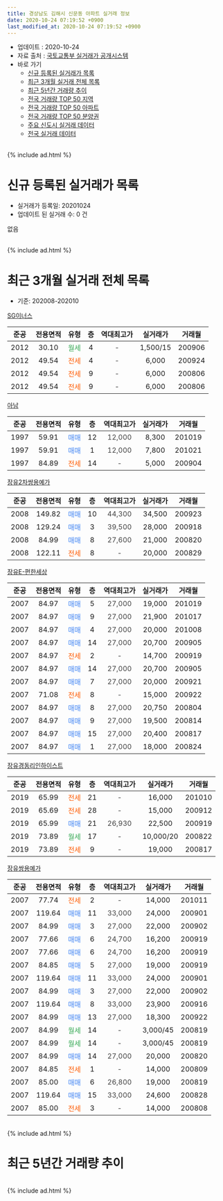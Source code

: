 ```yaml
---
title: 경상남도 김해시 신문동 아파트 실거래 정보
date: 2020-10-24 07:19:52 +0900
last_modified_at: 2020-10-24 07:19:52 +0900
---
```


* 업데이트 : 2020-10-24
* 자료 출처 : [국토교통부 실거래가 공개시스템](http://rt.molit.go.kr)
* 바로 가기
    * [신규 등록된 실거래가 목록](#신규-등록된-실거래가-목록)
    * [최근 3개월 실거래 전체 목록](#최근-3개월-실거래-전체-목록)
    * [최근 5년간 거래량 추이](#최근-5년간-거래량-추이)
    * [전국 거래량 TOP 50 지역](https://inasie.github.io/apt-trade-info/최근-3개월-전국에서-가장-거래가-많이-발생한-지역)
    * [전국 거래량 TOP 50 아파트](https://inasie.github.io/apt-trade-info/최근-3개월-전국에서-가장-거래가-많이-발생한-아파트)
    * [전국 거래량 TOP 50 분양권](https://inasie.github.io/apt-trade-info/최근-3개월-전국에서-가장-거래가-많이-발생한-분양권)
    * [주요 신도시 실거래 데이터](https://inasie.github.io/apt-trade-info/주요-신도시)
    * [전국 실거래 데이터](https://inasie.github.io/apt-trade-info/전국)
<br>
{% include ad.html %}
<br>

# 신규 등록된 실거래가 목록
* 실거래가 등록일: 20201024
* 업데이트 된 실거래 수: 0 건

없음

<br>
{% include ad.html %}
<br>

# 최근 3개월 실거래 전체 목록
* 기준: 202008-202010


[SG이너스](https://search.naver.com/search.naver?query=%EA%B2%BD%EC%83%81%EB%82%A8%EB%8F%84+%EA%B9%80%ED%95%B4%EC%8B%9C+%EC%8B%A0%EB%AC%B8%EB%8F%99+SG%EC%9D%B4%EB%84%88%EC%8A%A4)

|준공|전용면적|유형|층|역대최고가|실거래가|거래월|
|:---:|:---:|:---:|:---:|:---:|:---:|:---:|
|2012|30.10|<span style="color:#34a853">월세</span>|4|<span style="color:#444444">-</span>|1,500/15|200906|
|2012|49.54|<span style="color:#ff5a00">전세</span>|4|<span style="color:#444444">-</span>|6,000|200924|
|2012|49.54|<span style="color:#ff5a00">전세</span>|9|<span style="color:#444444">-</span>|6,000|200806|
|2012|49.54|<span style="color:#ff5a00">전세</span>|9|<span style="color:#444444">-</span>|6,000|200806|

[아남](https://search.naver.com/search.naver?query=%EA%B2%BD%EC%83%81%EB%82%A8%EB%8F%84+%EA%B9%80%ED%95%B4%EC%8B%9C+%EC%8B%A0%EB%AC%B8%EB%8F%99+%EC%95%84%EB%82%A8)

|준공|전용면적|유형|층|역대최고가|실거래가|거래월|
|:---:|:---:|:---:|:---:|:---:|:---:|:---:|
|1997|59.91|<span style="color:#4285f3">매매</span>|12|<span style="color:#444444">12,000</span>|8,300|201019|
|1997|59.91|<span style="color:#4285f3">매매</span>|1|<span style="color:#444444">12,000</span>|7,800|201021|
|1997|84.89|<span style="color:#ff5a00">전세</span>|14|<span style="color:#444444">-</span>|5,000|200904|

[장유2차쌍용예가](https://search.naver.com/search.naver?query=%EA%B2%BD%EC%83%81%EB%82%A8%EB%8F%84+%EA%B9%80%ED%95%B4%EC%8B%9C+%EC%8B%A0%EB%AC%B8%EB%8F%99+%EC%9E%A5%EC%9C%A02%EC%B0%A8%EC%8C%8D%EC%9A%A9%EC%98%88%EA%B0%80)

|준공|전용면적|유형|층|역대최고가|실거래가|거래월|
|:---:|:---:|:---:|:---:|:---:|:---:|:---:|
|2008|149.82|<span style="color:#4285f3">매매</span>|10|<span style="color:#444444">44,300</span>|34,500|200923|
|2008|129.24|<span style="color:#4285f3">매매</span>|3|<span style="color:#444444">39,500</span>|28,000|200918|
|2008|84.99|<span style="color:#4285f3">매매</span>|8|<span style="color:#444444">27,600</span>|21,000|200820|
|2008|122.11|<span style="color:#ff5a00">전세</span>|8|<span style="color:#444444">-</span>|20,000|200829|

[장유E-편한세상](https://search.naver.com/search.naver?query=%EA%B2%BD%EC%83%81%EB%82%A8%EB%8F%84+%EA%B9%80%ED%95%B4%EC%8B%9C+%EC%8B%A0%EB%AC%B8%EB%8F%99+%EC%9E%A5%EC%9C%A0E-%ED%8E%B8%ED%95%9C%EC%84%B8%EC%83%81)

|준공|전용면적|유형|층|역대최고가|실거래가|거래월|
|:---:|:---:|:---:|:---:|:---:|:---:|:---:|
|2007|84.97|<span style="color:#4285f3">매매</span>|5|<span style="color:#444444">27,000</span>|19,000|201019|
|2007|84.97|<span style="color:#4285f3">매매</span>|9|<span style="color:#444444">27,000</span>|21,900|201017|
|2007|84.97|<span style="color:#4285f3">매매</span>|4|<span style="color:#444444">27,000</span>|20,000|201008|
|2007|84.97|<span style="color:#4285f3">매매</span>|14|<span style="color:#444444">27,000</span>|20,700|200905|
|2007|84.97|<span style="color:#ff5a00">전세</span>|2|<span style="color:#444444">-</span>|14,700|200919|
|2007|84.97|<span style="color:#4285f3">매매</span>|14|<span style="color:#444444">27,000</span>|20,700|200905|
|2007|84.97|<span style="color:#4285f3">매매</span>|7|<span style="color:#444444">27,000</span>|20,000|200921|
|2007|71.08|<span style="color:#ff5a00">전세</span>|8|<span style="color:#444444">-</span>|15,000|200922|
|2007|84.97|<span style="color:#4285f3">매매</span>|8|<span style="color:#444444">27,000</span>|20,750|200804|
|2007|84.97|<span style="color:#4285f3">매매</span>|9|<span style="color:#444444">27,000</span>|19,500|200814|
|2007|84.97|<span style="color:#4285f3">매매</span>|15|<span style="color:#444444">27,000</span>|20,400|200817|
|2007|84.97|<span style="color:#4285f3">매매</span>|1|<span style="color:#444444">27,000</span>|18,000|200824|

[장유경동리인하이스트](https://search.naver.com/search.naver?query=%EA%B2%BD%EC%83%81%EB%82%A8%EB%8F%84+%EA%B9%80%ED%95%B4%EC%8B%9C+%EC%8B%A0%EB%AC%B8%EB%8F%99+%EC%9E%A5%EC%9C%A0%EA%B2%BD%EB%8F%99%EB%A6%AC%EC%9D%B8%ED%95%98%EC%9D%B4%EC%8A%A4%ED%8A%B8)

|준공|전용면적|유형|층|역대최고가|실거래가|거래월|
|:---:|:---:|:---:|:---:|:---:|:---:|:---:|
|2019|65.99|<span style="color:#ff5a00">전세</span>|21|<span style="color:#444444">-</span>|16,000|201010|
|2019|65.69|<span style="color:#ff5a00">전세</span>|28|<span style="color:#444444">-</span>|15,000|200912|
|2019|65.99|<span style="color:#4285f3">매매</span>|21|<span style="color:#444444">26,930</span>|22,500|200919|
|2019|73.89|<span style="color:#34a853">월세</span>|17|<span style="color:#444444">-</span>|10,000/20|200822|
|2019|73.89|<span style="color:#ff5a00">전세</span>|9|<span style="color:#444444">-</span>|19,000|200817|

[장유쌍용예가](https://search.naver.com/search.naver?query=%EA%B2%BD%EC%83%81%EB%82%A8%EB%8F%84+%EA%B9%80%ED%95%B4%EC%8B%9C+%EC%8B%A0%EB%AC%B8%EB%8F%99+%EC%9E%A5%EC%9C%A0%EC%8C%8D%EC%9A%A9%EC%98%88%EA%B0%80)

|준공|전용면적|유형|층|역대최고가|실거래가|거래월|
|:---:|:---:|:---:|:---:|:---:|:---:|:---:|
|2007|77.74|<span style="color:#ff5a00">전세</span>|2|<span style="color:#444444">-</span>|14,000|201011|
|2007|119.64|<span style="color:#4285f3">매매</span>|11|<span style="color:#444444">33,000</span>|24,000|200901|
|2007|84.99|<span style="color:#4285f3">매매</span>|3|<span style="color:#444444">27,000</span>|22,000|200902|
|2007|77.66|<span style="color:#4285f3">매매</span>|6|<span style="color:#444444">24,700</span>|16,200|200919|
|2007|77.66|<span style="color:#4285f3">매매</span>|6|<span style="color:#444444">24,700</span>|16,200|200919|
|2007|84.85|<span style="color:#4285f3">매매</span>|5|<span style="color:#444444">27,000</span>|19,000|200919|
|2007|119.64|<span style="color:#4285f3">매매</span>|11|<span style="color:#444444">33,000</span>|24,000|200901|
|2007|84.99|<span style="color:#4285f3">매매</span>|3|<span style="color:#444444">27,000</span>|22,000|200902|
|2007|119.64|<span style="color:#4285f3">매매</span>|8|<span style="color:#444444">33,000</span>|23,900|200916|
|2007|84.99|<span style="color:#4285f3">매매</span>|13|<span style="color:#444444">27,000</span>|18,300|200922|
|2007|84.99|<span style="color:#34a853">월세</span>|14|<span style="color:#444444">-</span>|3,000/45|200819|
|2007|84.99|<span style="color:#34a853">월세</span>|14|<span style="color:#444444">-</span>|3,000/45|200819|
|2007|84.99|<span style="color:#4285f3">매매</span>|14|<span style="color:#444444">27,000</span>|20,000|200820|
|2007|84.85|<span style="color:#ff5a00">전세</span>|1|<span style="color:#444444">-</span>|14,000|200809|
|2007|85.00|<span style="color:#4285f3">매매</span>|6|<span style="color:#444444">26,800</span>|19,000|200819|
|2007|119.64|<span style="color:#4285f3">매매</span>|15|<span style="color:#444444">33,000</span>|24,600|200828|
|2007|85.00|<span style="color:#ff5a00">전세</span>|3|<span style="color:#444444">-</span>|14,000|200808|


<br>
{% include ad.html %}
<br>

# 최근 5년간 거래량 추이


<div style="width:100%;">
    <canvas id="deal_progress" height="200"></canvas>
</div>

<script>
new Chart(document.getElementById("deal_progress"), {
    type: 'line',
    data: {
        labels: ['201510','201511','201512','201601','201602','201603','201604','201605','201606','201607','201608','201609','201610','201611','201612','201701','201702','201703','201704','201705','201706','201707','201708','201709','201710','201711','201712','201801','201802','201803','201804','201805','201806','201807','201808','201809','201810','201811','201812','201901','201902','201903','201904','201905','201906','201907','201908','201909','201910','201911','201912','202001','202002','202003','202004','202005','202006','202007','202008','202009','202010'],
        datasets: [{
            label: '매매',
            pointRadius: 1,
            data: [15, 12, 8, 11, 3, 6, 9, 3, 10, 6, 7, 10, 12, 7, 3, 1, 3, 8, 4, 5, 4, 4, 5, 4, 4, 5, 4, 2, 6, 5, 5, 9, 6, 2, 5, 3, 5, 4, 8, 9, 7, 10, 12, 26, 36, 27, 16, 16, 18, 18, 14, 15, 18, 9, 9, 6, 8, 8, 8, 15, 5],
            borderColor: "rgba(255, 201, 14, 1)",
            backgroundColor: "rgba(255, 201, 14, 0.5)",
            fill: false,
            lineTension: 0
        },{
            label: '전월세',
            pointRadius: 1,
            data: [11, 6, 9, 10, 10, 8, 6, 4, 5, 9, 6, 6, 15, 5, 10, 7, 7, 0, 0, 8, 2, 8, 4, 6, 8, 9, 7, 11, 4, 9, 5, 2, 4, 4, 3, 3, 3, 1, 5, 5, 8, 2, 8, 17, 56, 73, 88, 56, 26, 18, 14, 12, 11, 10, 6, 4, 6, 8, 9, 6, 2],
            borderColor: "rgba(0, 141, 185, 1)",
            backgroundColor: "rgba(0, 141, 185, 0.5)",
            fill: false,
            lineTension: 0
        }
        ]
    },
    options: {
        responsive: true,
        title: {
            display: false
        },
        tooltips: {
            mode: 'index',
            intersect: false
        },
        hover: {
            mode: 'nearest',
            intersect: true
        },
        scales: {
            xAxes: [{
                display: true,
                scaleLabel: {
                    display: true,
                    labelString: '년/월'
                }
            }],
            yAxes: [{
                display: true,
                ticks: {
                    suggestedMin: 0,
                },
                scaleLabel: {
                    display: true,
                    labelString: '실거래 수'
                }
            }]
        }
    }
});

</script>


<br>
{% include ad.html %}
<br>

